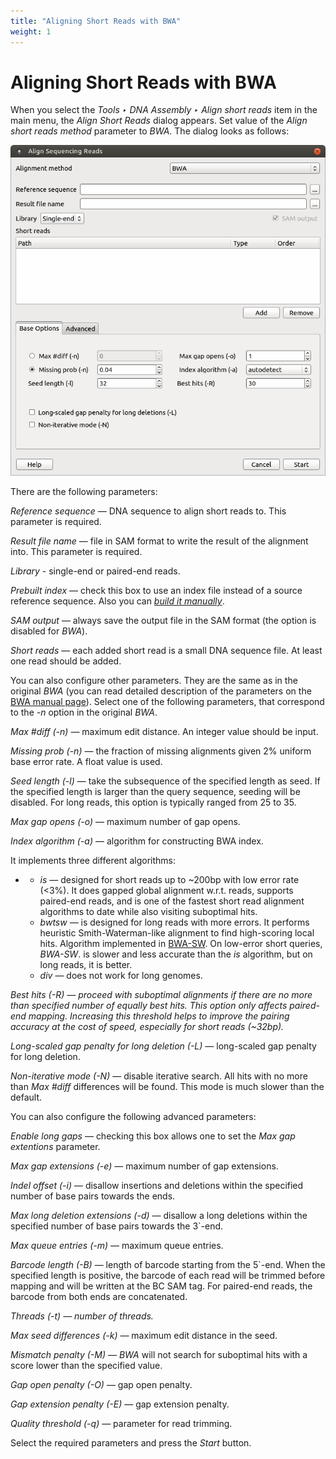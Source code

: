 ```yaml
---
title: "Aligning Short Reads with BWA"
weight: 1
---
```



# Aligning Short Reads with BWA

When you select the _Tools ‣ DNA Assembly ‣ Align short reads_ item in the main menu, the _Align Short Reads_ dialog appears. Set value of the _Align short reads method_ parameter to _BWA_. The dialog looks as follows:


![](/images/65930870/65930871.png)

There are the following parameters:

_Reference sequence_ — DNA sequence to align short reads to. This parameter is required.

_Result file name_ — file in SAM format to write the result of the alignment into. This parameter is required.

_Library_ - single-end or paired-end reads.

_Prebuilt index_ — check this box to use an index file instead of a source reference sequence. Also you can [_build it manually_](http://ugene.unipro.ru/documentation/manual/plugins/bwa/build_index.html#bwa-build-index).

_SAM output_ — always save the output file in the SAM format (the option is disabled for _BWA_).

_Short reads_ — each added short read is a small DNA sequence file. At least one read should be added.

You can also configure other parameters. They are the same as in the original _BWA_ (you can read detailed description of the parameters on the [BWA manual page](http://bio-bwa.sourceforge.net/)). Select one of the following parameters, that correspond to the _\-n_ option in the original _BWA_.

_Max #diff (-n)_ — maximum edit distance. An integer value should be input.

_Missing prob (-n)_ — the fraction of missing alignments given 2% uniform base error rate. A float value is used.

_Seed length (-l)_ — take the subsequence of the specified length as seed. If the specified length is larger than the query sequence, seeding will be disabled. For long reads, this option is typically ranged from 25 to 35.

_Max gap opens (-o)_ — maximum number of gap opens.

_Index algorithm (-a)_ — algorithm for constructing BWA index.

It implements three different algorithms:

*   *   _is_ — designed for short reads up to ~200bp with low error rate (<3%). It does gapped global alignment w.r.t. reads, supports paired-end reads, and is one of the fastest short read alignment algorithms to date while also visiting suboptimal hits.
    *   _bwtsw_ — is designed for long reads with more errors. It performs heuristic Smith-Waterman-like alignment to find high-scoring local hits. Algorithm implemented in [BWA-SW](http://seqanswers.com/wiki/BWA-SW). On low-error short queries, _BWA-SW_. is slower and less accurate than the _is_ algorithm, but on long reads, it is better.
    *   _div_ — does not work for long genomes.

__Best hits (-R)_ — proceed with suboptimal alignments if there are no more than specified number of equally best hits. This option only affects paired-end mapping. Increasing this threshold helps to improve the pairing accuracy at the cost of speed, especially for short reads (~32bp)._

_Long-scaled gap penalty for long deletion (-L)_ — long-scaled gap penalty for long deletion.

_Non-iterative mode (-N)_ — disable iterative search. All hits with no more than _Max #diff_ differences will be found. This mode is much slower than the default.

You can also configure the following advanced parameters:

_Enable long gaps_ — checking this box allows one to set the _Max gap extentions_ parameter.

_Max gap extensions (-e)_ — maximum number of gap extensions.

_Indel offset (-i)_ — disallow insertions and deletions within the specified number of base pairs towards the ends.

_Max long deletion extensions (-d)_ — disallow a long deletions within the specified number of base pairs towards the 3\`-end.

_Max queue entries (-m)_ — maximum queue entries.

_Barcode length (-B)_ — length of barcode starting from the 5\`-end. When the specified length is positive, the barcode of each read will be trimmed before mapping and will be written at the BC SAM tag. For paired-end reads, the barcode from both ends are concatenated.

__Threads (-t)_ — number of threads._

_Max seed differences (-k)_ — maximum edit distance in the seed.

_Mismatch penalty (-M)_ — _BWA_ will not search for suboptimal hits with a score lower than the specified value.

_Gap open penalty (-O)_ — gap open penalty.

_Gap extension penalty (-E)_ — gap extension penalty.

_Quality threshold (-q)_ — parameter for read trimming.

Select the required parameters and press the _Start_ button.
